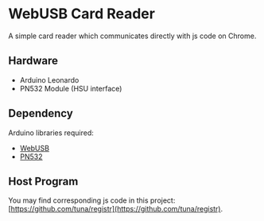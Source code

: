 # WebUSB Card Reader

A simple card reader which communicates directly with js code on Chrome.

## Hardware

- Arduino Leonardo
- PN532 Module (HSU interface)

## Dependency

Arduino libraries required:

- [WebUSB](https://github.com/webusb/arduino)
- [PN532](https://github.com/z4yx/pn532)

## Host Program

You may find corresponding js code in this project: [https://github.com/tuna/registr](https://github.com/tuna/registr).
